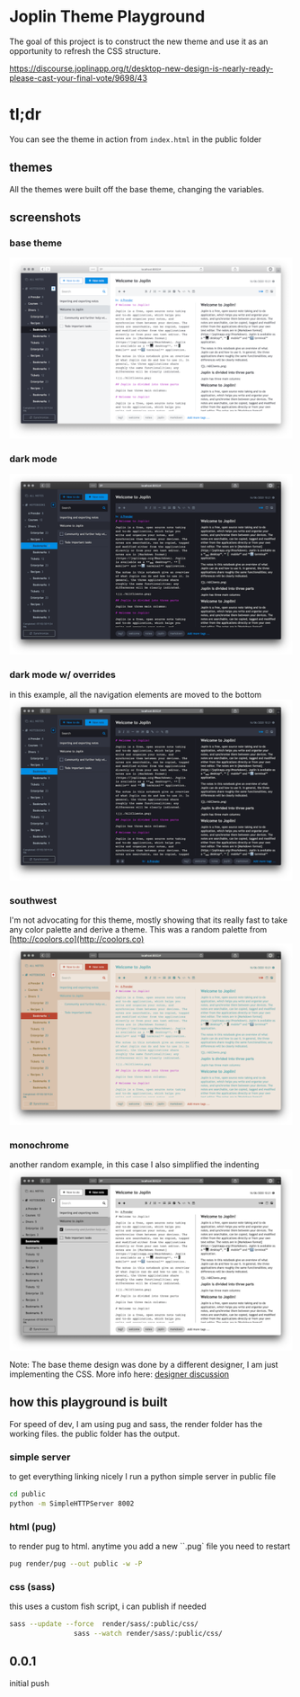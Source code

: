 # Joplin Theme Playground   
The goal of this project is to construct the new theme and use it as an opportunity to refresh the CSS structure.

https://discourse.joplinapp.org/t/desktop-new-design-is-nearly-ready-please-cast-your-final-vote/9698/43

# tl;dr
You can see the theme in action from `index.html` in the public folder

## themes
All the themes were built off the base theme, changing the variables.

## screenshots
### base theme
![base-theme](/screenshots/base-theme.png)

### dark mode
![dark-mode](/screenshots/dark-mode.png)


### dark mode w/ overrides
in this example, all the navigation elements are moved to the bottom
![dark-mode](/screenshots/dark-mode-overrides.png)

### southwest
I'm not advocating for this theme, mostly showing that its really fast to take any color palette and derive a theme. This was a random palette from [http://coolors.co](http://coolors.co)
![southwest](/screenshots/southwest.png)

### monochrome
another random example, in this case I also simplified the indenting
![monochrome](/screenshots/monochrome.png)

Note: The base theme design was done by a different designer, I am just implementing the CSS. More info here: [designer discussion](https://discourse.joplinapp.org/t/joplin-new-design-feedback-is-welcome-20-june-update-version-4-is-ready/9324/36?u=uxamanda)


## how this playground is built
For speed of dev, I am using pug and sass, the render folder has the working files. the public folder has the output.


### simple server
to get everything linking nicely I run a python simple server in public file
```bash
cd public
python -m SimpleHTTPServer 8002
```


### html (pug)
to render pug to html. anytime you add a new ``.pug` file you need to restart
```bash
pug render/pug --out public -w -P
```

### css (sass)
this uses a custom fish script, i can publish if needed
```bash
sass --update --force  render/sass/:public/css/
                sass --watch render/sass/:public/css/
```

## 0.0.1
initial push

